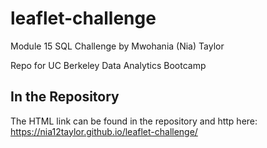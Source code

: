# leaflet-challenge
Module 15 SQL Challenge by Mwohania (Nia) Taylor

Repo for UC Berkeley Data Analytics Bootcamp
## In the Repository
The HTML link can be found in the repository and http here: https://nia12taylor.github.io/leaflet-challenge/
